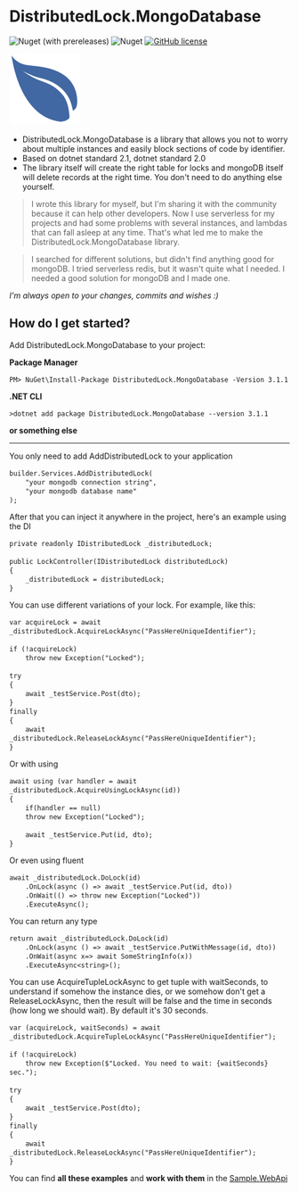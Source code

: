 # DistributedLock.MongoDatabase

![Nuget (with prereleases)](https://img.shields.io/nuget/vpre/DistributedLock.MongoDatabase?style=for-the-badge)
![Nuget](https://img.shields.io/nuget/dt/DistributedLock.MongoDatabase?style=for-the-badge)
[![GitHub license](https://img.shields.io/github/license/jenyaalexanov/DistributedLock.MongoDatabase?style=for-the-badge)](https://github.com/jenyaalexanov/DistributedLock.MongoDatabase/blob/master/LICENSE)

<img src="https://github.com/jenyaalexanov/DistributedLock.MongoDatabase/blob/master/DistributedLock.MongoDatabase/NugetLogo.png" alt="MongoDB DistributedLock Logo" width=128 height=128 />

- DistributedLock.MongoDatabase is a library that allows you not to worry about multiple instances and easily block sections of code by identifier.
- Based on dotnet standard 2.1, dotnet standard 2.0
- The library itself will create the right table for locks and mongoDB itself will delete records at the right time. You don't need to do anything else yourself.

>I wrote this library for myself, but I'm sharing it with the community because it can help other developers. 
Now I use serverless for my projects and had some problems with several instances, and lambdas that can fall asleep at any time.
That's what led me to make the DistributedLock.MongoDatabase library.

>I searched for different solutions, but didn't find anything good for mongoDB.
>I tried serverless redis, but it wasn't quite what I needed. I needed a good solution for mongoDB and I made one.

_I'm always open to your changes, commits and wishes :)_

How do I get started?
--------------
Add DistributedLock.MongoDatabase to your project:

**Package Manager**

	PM> NuGet\Install-Package DistributedLock.MongoDatabase -Version 3.1.1
  
**.NET CLI**

	>dotnet add package DistributedLock.MongoDatabase --version 3.1.1
  
**or something else**

--------------


You only need to add AddDistributedLock to your application

    builder.Services.AddDistributedLock(
        "your mongodb connection string", 
        "your mongodb database name"
    );
After that you can inject it anywhere in the project, here's an example using the DI
    
    private readonly IDistributedLock _distributedLock;
    
    public LockController(IDistributedLock distributedLock)
    {
        _distributedLock = distributedLock;
    }

You can use different variations of your lock. For example, like this:

    var acquireLock = await _distributedLock.AcquireLockAsync("PassHereUniqueIdentifier");

    if (!acquireLock)
        throw new Exception("Locked");

    try
    {
        await _testService.Post(dto);
    }
    finally
    {
        await _distributedLock.ReleaseLockAsync("PassHereUniqueIdentifier");
    }

Or with using

    await using (var handler = await _distributedLock.AcquireUsingLockAsync(id))
    {
        if(handler == null)
        throw new Exception("Locked");

        await _testService.Put(id, dto);
    }

Or even using fluent

    await _distributedLock.DoLock(id)
        .OnLock(async () => await _testService.Put(id, dto))
        .OnWait(() => throw new Exception("Locked"))
        .ExecuteAsync();

You can return any type

    return await _distributedLock.DoLock(id)
        .OnLock(async () => await _testService.PutWithMessage(id, dto))
        .OnWait(async x=> await SomeStringInfo(x))
        .ExecuteAsync<string>();

You can use AcquireTupleLockAsync to get tuple with waitSeconds, to understand 
if somehow the instance dies, or we somehow don't get a ReleaseLockAsync, 
then the result will be false and the time in seconds (how long we should wait).
By default it's 30 seconds.

    var (acquireLock, waitSeconds) = await _distributedLock.AcquireTupleLockAsync("PassHereUniqueIdentifier");

    if (!acquireLock)
        throw new Exception($"Locked. You need to wait: {waitSeconds} sec.");

    try
    {
        await _testService.Post(dto);
    }
    finally
    {
        await _distributedLock.ReleaseLockAsync("PassHereUniqueIdentifier");
    }

You can find **all these examples** and **work with them** in the [Sample.WebApi](https://github.com/jenyaalexanov/DistributedLock.MongoDatabase/tree/master/Sample.WebApi)
